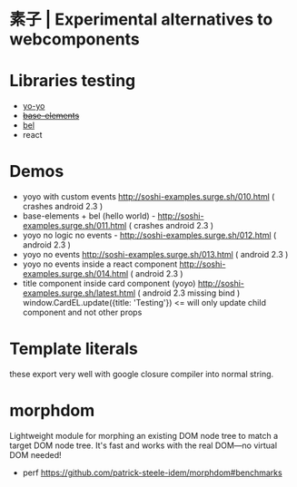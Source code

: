 # 素子 | Experimental alternatives to webcomponents

# Libraries testing
- [yo-yo](https://github.com/maxogden/yo-yo)
- ~~[base-elements](https://github.com/shama/base-element)~~
- [bel](https://github.com/shama/bel)
- react

# Demos
- yoyo with custom events http://soshi-examples.surge.sh/010.html ( crashes android 2.3 )
- base-elements + bel (hello world) - http://soshi-examples.surge.sh/011.html ( crashes android 2.3 )
- yoyo no logic no events - http://soshi-examples.surge.sh/012.html ( android 2.3 )
- yoyo no events http://soshi-examples.surge.sh/013.html ( android 2.3 )
- yoyo no events inside a react component http://soshi-examples.surge.sh/014.html ( android 2.3 )
- title component inside card component (yoyo) http://soshi-examples.surge.sh/latest.html ( android 2.3 missing bind )
  window.CardEL.update({title: 'Testing'}) <= will only update child component and not other props
# Template literals
these export very well with google closure compiler into normal string.

# morphdom 
Lightweight module for morphing an existing DOM node tree to match a target DOM node tree. It's fast and works with the real DOM—no virtual DOM needed!
- perf https://github.com/patrick-steele-idem/morphdom#benchmarks
